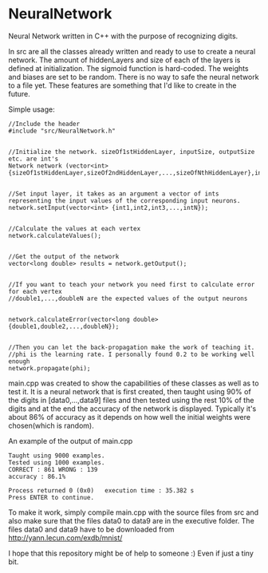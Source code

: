 # NeuralNetwork
Neural Network written in C++ with the purpose of recognizing digits. 


In src are all the classes already written and ready to use to create a neural network. The amount of hiddenLayers and size of each of the layers is defined at initialization. The sigmoid function is hard-coded. The weights and biases are set to be random. There is no way to safe the neural network to a file yet. These features are something that I'd like to create in the future.

Simple usage:
```
//Include the header
#include "src/NeuralNetwork.h"


//Initialize the network. sizeOf1stHiddenLayer, inputSize, outputSize etc. are int's
Network network (vector<int> {sizeOf1stHiddenLayer,sizeOf2ndHiddenLayer,...,sizeOfNthHiddenLayer},inputSize,outputSize);


//Set input layer, it takes as an argument a vector of ints representing the input values of the corresponding input neurons.
network.setInput(vector<int> {int1,int2,int3,...,intN});


//Calculate the values at each vertex
network.calculateValues();


//Get the output of the network
vector<long double> results = network.getOutput();


//If you want to teach your network you need first to calculate error for each vertex
//double1,...,doubleN are the expected values of the output neurons


network.calculateError(vector<long double> {double1,double2,...,doubleN});


//Then you can let the back-propagation make the work of teaching it.
//phi is the learning rate. I personally found 0.2 to be working well enough
network.propagate(phi);

```

main.cpp was created to show the capabilities of these classes as well as to test it. It is a neural network that is first created, then taught using 90% of the digits in [data0,...,data9] files and then tested using the rest 10% of the digits and at the end the accuracy of the network is displayed. Typically it's about 86% of accuracy as it depends on how well the initial weights were chosen(which is random).

An example of the output of main.cpp

```
Taught using 9000 examples.
Tested using 1000 examples.
CORRECT : 861 WRONG : 139
accuracy : 86.1%

Process returned 0 (0x0)   execution time : 35.382 s
Press ENTER to continue.
```

To make it work, simply compile main.cpp with the source files from src and also make sure that the files data0 to data9 are in the executive folder. The files data0 and data9 have to be downloaded from http://yann.lecun.com/exdb/mnist/ 

I hope that this repository might be of help to someone :) Even if just a tiny bit.
